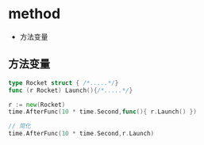 # method

- 方法变量

## 方法变量

```go
type Rocket struct { /*.....*/}
func (r Rocket) Launch(){/*.....*/}

r := new(Rocket)
time.AfterFunc(10 * time.Second,func(){ r.Launch() })

// 简化
time.AfterFunc(10 * time.Second,r.Launch)

```
